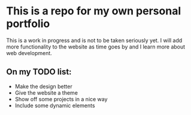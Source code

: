 # This is a repo for my own personal portfolio

This is a work in progress and is not to be taken seriously yet. I will add more functionality to the website as time goes by and I learn more about web development. 

## On my TODO list:
* Make the design better
* Give the website a theme
* Show off some projects in a nice way
* Include some dynamic elements
